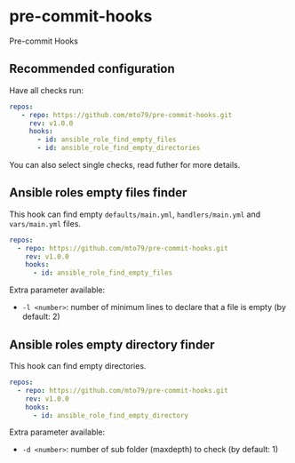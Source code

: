 # pre-commit-hooks
Pre-commit Hooks

## Recommended configuration

Have all checks run:

```yaml
repos:
   - repo: https://github.com/mto79/pre-commit-hooks.git
     rev: v1.0.0
     hooks:
       - id: ansible_role_find_empty_files
       - id: ansible_role_find_empty_directories
```

You can also select single checks, read futher for more details.

## Ansible roles empty files finder

This hook can find empty `defaults/main.yml`, `handlers/main.yml` and `vars/main.yml` files.

```yaml
repos:
  - repo: https://github.com/mto79/pre-commit-hooks.git
    rev: v1.0.0
    hooks:
      - id: ansible_role_find_empty_files
```

Extra parameter available:

- `-l <number>`: number of minimum lines to declare that a file is empty (by default: 2)


## Ansible roles empty directory finder

This hook can find empty directories.

```yaml
repos:
  - repo: https://github.com/mto79/pre-commit-hooks.git
    rev: v1.0.0
    hooks:
      - id: ansible_role_find_empty_directory
```

Extra parameter available:

- `-d <number>`: number of sub folder (maxdepth) to check (by default: 1)
